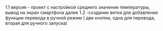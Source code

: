 1.1 версия - проект с настройкой среднего значение температуры, вывод на экран смартфона
        далее 1.2  -создание ветки для добавление функции перевода в ручной режим ( две кнопки, одна для перевода, вторая для ручного запуска)